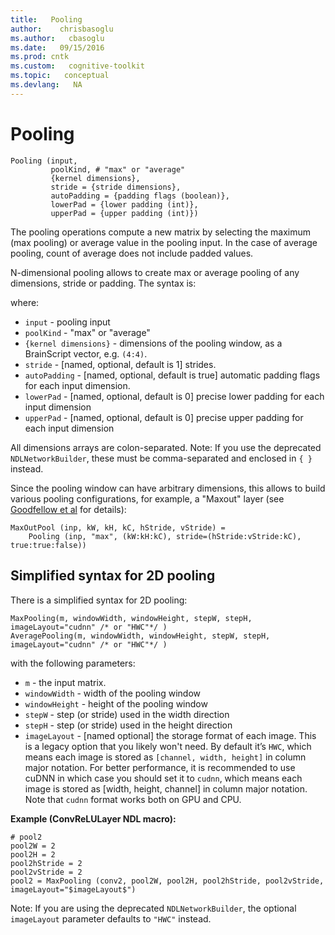 ```yaml
---
title:   Pooling 
author:    chrisbasoglu
ms.author:   cbasoglu
ms.date:   09/15/2016
ms.prod: cntk
ms.custom:   cognitive-toolkit
ms.topic:   conceptual
ms.devlang:   NA
---
```


# Pooling

    Pooling (input,
             poolKind, # "max" or "average"
             {kernel dimensions}, 
             stride = {stride dimensions}, 
             autoPadding = {padding flags (boolean)},
             lowerPad = {lower padding (int)},
             upperPad = {upper padding (int)})

The pooling operations compute a new matrix by selecting the maximum (max pooling) or average value in the pooling input. In the case of average pooling, count of average does not include padded values. 

N-dimensional pooling allows to create max or average pooling of any dimensions, stride or padding. The syntax is:

where:
* `input` - pooling input
* `poolKind` - "max" or "average"
* `{kernel dimensions}` - dimensions of the pooling window, as a BrainScript vector, e.g. `(4:4)`.
* `stride` - [named, optional, default is 1] strides.
* `autoPadding` - [named, optional, default is true] automatic padding flags for each input dimension.
* `lowerPad` - [named, optional, default is 0] precise lower padding for each input dimension
* `upperPad` - [named, optional, default is 0] precise upper padding for each input dimension

All dimensions arrays are colon-separated. Note: If you use the deprecated `NDLNetworkBuilder`, these must be comma-separated and enclosed in `{ }` instead.

Since the pooling window can have arbitrary dimensions, this allows to build various pooling configurations, for example, a "Maxout" layer (see [Goodfellow et al](http://arxiv.org/abs/1302.4389) for details):

    MaxOutPool (inp, kW, kH, kC, hStride, vStride) =
        Pooling (inp, "max", (kW:kH:kC), stride=(hStride:vStride:kC), true:true:false))

## Simplified syntax for 2D pooling
There is a simplified syntax for 2D pooling:

    MaxPooling(m, windowWidth, windowHeight, stepW, stepH, imageLayout="cudnn" /* or "HWC"*/ )
    AveragePooling(m, windowWidth, windowHeight, stepW, stepH, imageLayout="cudnn" /* or "HWC"*/ )

with the following parameters:
* `m` - the input matrix.
* `windowWidth` - width of the pooling window
* `windowHeight` - height of the pooling window
* `stepW` - step (or stride) used in the width direction
* `stepH` - step (or stride) used in the height direction
* `imageLayout` - [named optional] the storage format of each image. This is a legacy option that you likely won't need. By default it’s `HWC`, which means each image is stored as `[channel, width, height]` in column major notation. For better performance, it is recommended to use cuDNN in which case you should set it to `cudnn`, which means each image is stored as [width, height, channel] in column major notation. Note that `cudnn` format works both on GPU and CPU.

**Example (ConvReLULayer NDL macro):**

    # pool2
    pool2W = 2
    pool2H = 2
    pool2hStride = 2
    pool2vStride = 2
    pool2 = MaxPooling (conv2, pool2W, pool2H, pool2hStride, pool2vStride, imageLayout="$imageLayout$")

Note: If you are using the deprecated `NDLNetworkBuilder`, the optional `imageLayout` parameter defaults to `"HWC"` instead.
